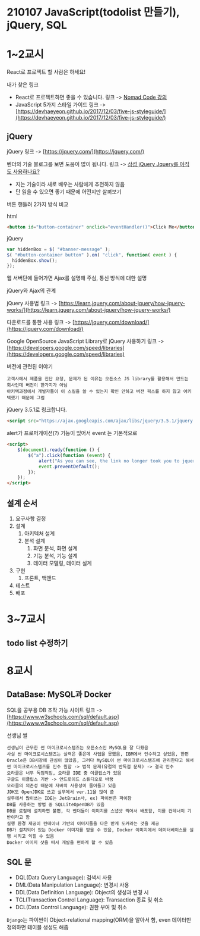 # 210107 JavaScript(todolist 만들기), jQuery, SQL

# 1~2교시

React로 프로젝트 할 사람은 하세요!

내가 찾은 링크
- React로 프로젝트하면 좋을 수 있습니다. 링크 -> [Nomad Code 강의](https://www.youtube.com/watch?v=JtHRa-4MTG4&list=PL7jH19IHhOLPp990qs8MbSsUlzKcTKuCf)
- JavaScript 5가지 스타일 가이드 링크 -> [https://devhaeyeon.github.io/2017/12/03/five-js-styleguide/](https://devhaeyeon.github.io/2017/12/03/five-js-styleguide/)

## jQuery

jQuery 링크 -> [https://jquery.com/](https://jquery.com/)

벤더의 기술 블로그를 보면 도움이 많이 됩니다. 링크 -> [삼성 jQuery Jquery를 아직도 사용하나요?](https://www.samsungsds.com/kr/insights/jQuery.html)

- 지는 기술이라 새로 배우는 사람에게 추천하지 않음
- 단 읽을 수 있으면 좋기 때문에 어떤지만 살펴보기

버튼 핸들러 2가지 방식 비교

html
```html
<button id="button-container" onclick="eventHandler()">Click Me</button>
```

jQuery
```javascript
var hiddenBox = $( "#banner-message" );
$( "#button-container button" ).on( "click", function( event ) {
  hiddenBox.show();
});
```

웹 서버단에 들어가면 Ajax를 설명해 주심, 통신 방식에 대한 설명

jQuery와 Ajax의 관계

jQuery 사용법 링크 -> [https://learn.jquery.com/about-jquery/how-jquery-works/](https://learn.jquery.com/about-jquery/how-jquery-works/)

다운로드를 통한 사용 링크 -> [https://jquery.com/download/](https://jquery.com/download/)

Google OpenSource JavaScript Library로 jQuery 사용하기 링크 -> [https://developers.google.com/speed/libraries](https://developers.google.com/speed/libraries)

버전에 관련된 이야기

```
고객사에서 제품을 진단 요청, 문제가 된 이유는 오픈소스 JS library를 활용해서 만드는 회사인데 버전이 한가지가 아님
아키텍과정에서 개발자들이 이 스킬을 쓸 수 있는지 확인 안하고 버전 픽스를 하지 않고 아키텍했기 때문에 그럼
```

jQuery 3.5.1로 링크합니다.

```html
<script src="https://ajax.googleapis.com/ajax/libs/jquery/3.5.1/jquery.min.js"></script>
```

alert가 프로퍼게이션(?) 기능이 있어서 event 는 기본적으로 

```html
<script>
    $(document).ready(function () {
        $("a").click(function (event) {
            alert("As you can see, the link no longer took you to jquery.com");
            event.preventDefault();
        });
    });
</script>
```

## 설계 순서

1. 요구사항 결정
2. 설계
   1. 아키텍처 설계
   2. 분석 설계
      1. 화면 분석, 화면 설계
      2. 기능 분석, 기능 설계
      3. 데이터 모델링, 데이터 설계
3. 구현
   1. 프론트, 백앤드
4. 테스트
5. 배포

# 3~7교시

## todo list 수정하기

# 8교시

## DataBase: MySQL과 Docker

SQL을 공부용 DB 조작 가능 사이트 링크 -> [https://www.w3schools.com/sql/default.asp](https://www.w3schools.com/sql/default.asp)

선생님 썰
```
선생님이 근무한 썬 마이크로시스템즈는 오픈소스인 MySQL을 잘 다뤘음
사실 썬 마이크로시스템즈는 실력은 좋은데 사업을 못했음, IBM에서 인수하고 싶었음, 한편
Oracle은 DB시장에 관심이 많았음, 그러다 MySQL이 썬 마이크로시스템즈에 관리한다고 해서
썬 마이크로시스템즈를 인수 원함 -> 법적 문제(유럽의 반독점 문제) -> 결국 인수
오라클은 너무 독점적임, 오라클 IDE 중 이클립스가 있음
구글도 이클립스 기반 -> 안드로이드 스튜디오로 바꿈
오라클의 의존성 때문에 자바의 사용성이 줄어들고 있음
JDK도 OpenJDK로 쓰고 실무에서 ver.11을 많이 씀
실무에서 많이쓰는 IDE는 JetBrain사, ex) 파이썬은 파이참
DB를 사용하는 방법 중 SQLLiteOpenDB가 있음
DB를 로컬에 설치하면 불편, 각 벤더들이 이미지를 스냅샷 찍어서 배포함, 이를 컨테너이 기반이라고 함
실행 환경 제공이 컨테이너 기반의 이미지들을 다운 받게 도커라는 것을 제공
DB가 설치되어 있는 Docker 이미지를 받을 수 있음, Docker 이미지에서 데이터베이스를 실행 시키고 익힐 수 있음
Docker 이미지 샷을 떠서 개발을 편하게 할 수 있음
```

## SQL 문

- DQL(Data Query Language): 검색시 사용
- DML(Data Manipulation Language): 변경시 사용
- DDL(Data Definition Language): Object의 생성과 변경 시
- TCL(Transaction Control Language): Transaction 종료 및 취소
- DCL(Data Control Language): 권한 부여 및 취소

`Django`는 파이썬이 Object-relational mapping(ORM)을 알아서 함, even 데이터만 정의하면 테이블 생성도 해줌
